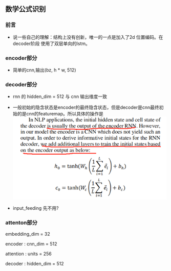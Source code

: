
## 数学公式识别

### 前言
* 说一些自己的理解：结构上没有创新，唯一的一点是加入了2d 位置编码。在decoder阶段 使用了双层单向的lstm。


### encoder部分

* 简单的cnn,输出(bz, h * w, 512)

### decoder部分

* rnn 的 hidden_dim = 512 与 cnn 输出维度一致

* 一般初始的隐含状态是encoder的最终隐含状态，但是decoder是cnn最终初始的是cnn的featuremap。所以具体的操作是
![](../imgs/m1.png)

* input_feeding 先不用? 


### attenton部分

embedding_dim = 32 

encoder : cnn_dim = 512 

attention : units = 256

decoder : hidden_dim = 512 